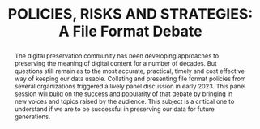 ---
abstract: The digital preservation community has been developing approaches to preserving
  the meaning of digital content for a number of decades. But questions still remain
  as to the most accurate, practical, timely and cost effective way of keeping our
  data usable. Collating and presenting file format policies from several organizations
  triggered a lively panel discussion in early 2023. This panel session will build
  on the success and popularity of that debate by bringing in new voices and topics
  raised by the audience. This subject is a critical one to understand if we are to
  be successful in preserving our data for future generations.
creators:
- Alloing, Sam
- Gilissen, Valentijn
- Johnston, Leslie
- Murray, Kate
- Thorsted, Tyler
- Wheatley, Paul
date: null
document_url: https://www.ideals.illinois.edu/items/128286/bitstreams/428937/data.pdf
grand_parent: iPRES
institutions: []
keywords:
- file formats
- file format policy
- file format assessment
- preservation planning
- preservation strategy
landing_page_url: https://hdl.handle.net/2142/121082
language: eng
layout: publication
license: CC-BY 4.0 International
notes_url: null
parent: iPRES 2023
presentation_url: null
publication_type: unknown
size: null
source_name: iPRES
title: 'POLICIES, RISKS AND STRATEGIES:  A File Format Debate'
year: 2023
---